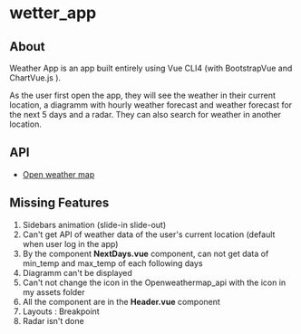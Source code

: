 # wetter_app

## About

Weather App is an app built entirely using Vue CLI4 (with BootstrapVue and ChartVue.js ). 

As the user first open the app, they will see the weather in their current location, a diagramm with hourly weather forecast and weather forecast for the next 5 days and a radar. They can also search for weather in another location. 

## API
- [Open weather map](https://openweathermap.org/api)

## Missing Features

1. Sidebars animation (slide-in slide-out)
2. Can't get API of weather data of the user's current location (default when user log in the app)
3. By the component __NextDays.vue__ component, can not get data of min_temp and max_temp of each following days
4. Diagramm can't be displayed
5. Can't not change the icon in the Openweathermap_api with the icon in my assets folder 
6. All the component are in the __Header.vue__ component
7. Layouts : Breakpoint
8. Radar isn't done






